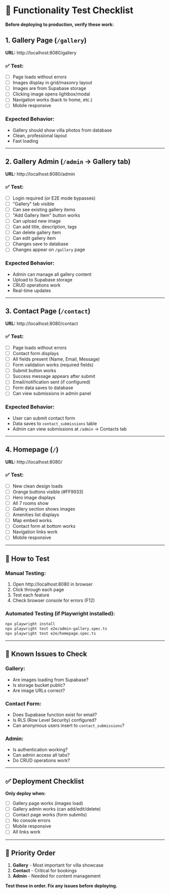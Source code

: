 # 🧪 Functionality Test Checklist

**Before deploying to production, verify these work:**

## 1. Gallery Page (`/gallery`)

**URL:** http://localhost:8080/gallery

### ✅ Test:
- [ ] Page loads without errors
- [ ] Images display in grid/masonry layout
- [ ] Images are from Supabase storage
- [ ] Clicking image opens lightbox/modal
- [ ] Navigation works (back to home, etc.)
- [ ] Mobile responsive

### Expected Behavior:
- Gallery should show villa photos from database
- Clean, professional layout
- Fast loading

---

## 2. Gallery Admin (`/admin` → Gallery tab)

**URL:** http://localhost:8080/admin

### ✅ Test:
- [ ] Login required (or E2E mode bypasses)
- [ ] "Gallery" tab visible
- [ ] Can see existing gallery items
- [ ] "Add Gallery Item" button works
- [ ] Can upload new image
- [ ] Can add title, description, tags
- [ ] Can delete gallery item
- [ ] Can edit gallery item
- [ ] Changes save to database
- [ ] Changes appear on `/gallery` page

### Expected Behavior:
- Admin can manage all gallery content
- Upload to Supabase storage
- CRUD operations work
- Real-time updates

---

## 3. Contact Page (`/contact`)

**URL:** http://localhost:8080/contact

### ✅ Test:
- [ ] Page loads without errors
- [ ] Contact form displays
- [ ] All fields present (Name, Email, Message)
- [ ] Form validation works (required fields)
- [ ] Submit button works
- [ ] Success message appears after submit
- [ ] Email/notification sent (if configured)
- [ ] Form data saves to database
- [ ] Can view submissions in admin panel

### Expected Behavior:
- User can submit contact form
- Data saves to `contact_submissions` table
- Admin can view submissions at `/admin` → Contacts tab

---

## 4. Homepage (`/`)

**URL:** http://localhost:8080/

### ✅ Test:
- [ ] New clean design loads
- [ ] Orange buttons visible (#FF9933)
- [ ] Hero image displays
- [ ] All 7 rooms show
- [ ] Gallery section shows images
- [ ] Amenities list displays
- [ ] Map embed works
- [ ] Contact form at bottom works
- [ ] Navigation links work
- [ ] Mobile responsive

---

## 🔧 How to Test

### Manual Testing:
1. Open http://localhost:8080 in browser
2. Click through each page
3. Test each feature
4. Check browser console for errors (F12)

### Automated Testing (if Playwright installed):
```bash
npx playwright install
npx playwright test e2e/admin-gallery.spec.ts
npx playwright test e2e/homepage.spec.ts
```

---

## 🚨 Known Issues to Check

### Gallery:
- Are images loading from Supabase?
- Is storage bucket public?
- Are image URLs correct?

### Contact Form:
- Does Supabase function exist for email?
- Is RLS (Row Level Security) configured?
- Can anonymous users insert to `contact_submissions`?

### Admin:
- Is authentication working?
- Can admin access all tabs?
- Do CRUD operations work?

---

## ✅ Deployment Checklist

**Only deploy when:**
- [ ] Gallery page works (images load)
- [ ] Gallery admin works (can add/edit/delete)
- [ ] Contact page works (form submits)
- [ ] No console errors
- [ ] Mobile responsive
- [ ] All links work

---

## 🎯 Priority Order

1. **Gallery** - Most important for villa showcase
2. **Contact** - Critical for bookings
3. **Admin** - Needed for content management

**Test these in order. Fix any issues before deploying.**
